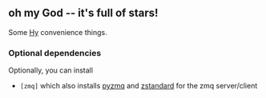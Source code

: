 ## oh my God -- it's full of stars!

Some [Hy](http://hylang.org) convenience things.

### Optional dependencies

Optionally, you can install
- `[zmq]` which also installs [pyzmq](https://pypi.org/project/pyzmq/) and [zstandard](https://pypi.org/project/zstandard/) for the zmq server/client
